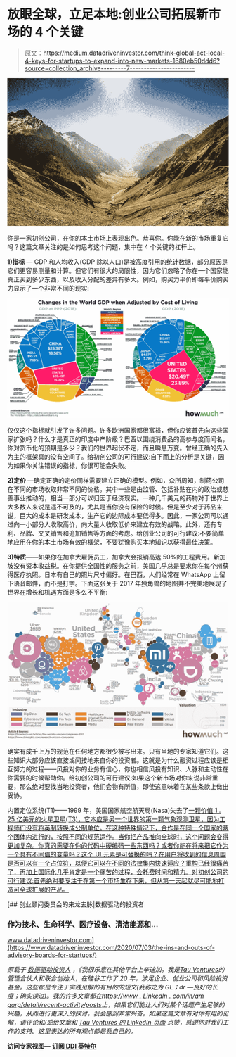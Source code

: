 # 放眼全球，立足本地:创业公司拓展新市场的 4 个关键

> 原文：<https://medium.datadriveninvestor.com/think-global-act-local-4-keys-for-startups-to-expand-into-new-markets-1680eb50ddd6?source=collection_archive---------7----------------------->

![](img/1a0317da9b795864438c760723f3bc08.png)

你是一家初创公司，在你的本土市场上表现出色。恭喜你。你能在新的市场重复它吗？这篇文章关注的是如何思考这个问题，集中在 4 个关键的杠杆上。

**1)指标** — GDP 和人均收入(GDP 除以人口)是被高度引用的统计数据，部分原因是它们更容易测量和计算。但它们有很大的局限性，因为它们忽略了你在一个国家能真正买到多少东西，以及收入分配的差异有多大。例如，购买力平价即每平价购买力显示了一个非常不同的现实:

![](img/f98927df2957b598fee87342758d0b57.png)

仅仅这个指标就引发了许多问题。许多欧洲国家都很富裕，但你应该首先向这些国家扩张吗？什么才是真正的印度中产阶级？巴西以围绕消费品的高参与度而闻名，你对货币化的预期是多少？我们的世界起伏不定，而且瞬息万变。曾经正确的先入为主的框架真的没有空间了。给初创公司的可行建议:自下而上的分析是关键，因为如果你关注错误的指标，你很可能会失败。

**2)定价** —确定正确的定价同样需要建立正确的模型。例如，众所周知，制药公司在不同的市场收取非常不同的价格。其中一些是由监管、包括补贴在内的政治或慈善事业推动的，相当一部分可以归因于经济现实。一种几千美元的药物对于世界上大多数人来说是遥不可及的，尤其是当你没有保险的时候。但是至少对于药品来说，巨大的成本是研发成本，生产它的边际成本要低得多。因此，一家公司可以通过向一小部分人收取高价，向大量人收取低价来建立有效的战略。此外，还有专利、品牌、交叉销售和追加销售等方面的考虑。给创业公司的可行建议:不要简单地应用在你的本土市场有效的框架，不要犹豫购买本地知识以获得最佳决策。

**3)特质**——如果你在加拿大雇佣员工，加拿大会报销高达 50%的工程费用。新加坡没有资本收益税。在你提供全国性的服务之前，美国几乎总是要求你在每个州获得医疗执照。日本有自己的照片尺寸偏好。在巴西，人们经常在 WhatsApp 上留下语音邮件，而不是打字。下面这张关于 2017 年独角兽的地图并不完美地展现了世界在增长和机遇方面是多么不平衡:

![](img/d4b2dfa58d303a0d58f692a4fd9f1d11.png)

确实有成千上万的规范在任何地方都很少被写出来。只有当地的专家知道它们。这些知识大部分应该直接或间接地来自你的投资者。这就是为什么融资过程应该是相互努力的过程——风投对你的业务有信心，你也相信风投有知识、人脉和主动性在你需要的时候帮助你。给初创公司的可行建议:如果这个新市场对你来说非常重要，那么绝对要找当地投资者，他们会物有所值，即使这意味着在某些条款上做出妥协。

内置定位系统(T1)——1999 年，美国国家航空航天局(Nasa)失去了[一颗价值 1 . 25 亿美元的火星卫星(T3)，它本应是另一个世界的第一颗气象观测卫星，因为工程师们没有将英制转换成公制单位。在这种特殊情况下，合作是在同一个国家的两个团体内进行的，按照不同的规范运作。当你把产品推向全球时，这个问题会变得更加复杂。你真的需要在你的代码中硬编码一些东西吗？或者你能在将来把它作为一个具有不同值的变量吗？这个 UI 元素是可替换的吗？在用户将收到的信息周围是否可以有一个占位符，以便它可以在不同的法律集内快速适应？重构已经很痛苦了，再加上国际化几乎肯定是一个痛苦的过程，会耗费时间和精力。对初创公司的可行建议:首先绝对要专注于在第一个市场生存下来，但从第一天起就尽可能地打造可全球扩展的产品。](https://www.wired.com/2010/11/1110mars-climate-observer-report/)

[](https://www.datadriveninvestor.com/2020/07/03/the-ins-and-outs-of-advisory-boards-for-startups/) [## 创业顾问委员会的来龙去脉|数据驱动的投资者

### 作为技术、生命科学、医疗设备、清洁能源和…

www.datadriveninvestor.com](https://www.datadriveninvestor.com/2020/07/03/the-ins-and-outs-of-advisory-boards-for-startups/) 

*原载于* [*数据驱动投资人*](https://www.datadriveninvestor.com/2020/08/23/think-global-act-local-4-keys-for-startups-to-expand-into-new-markets) *，《我很乐意在其他平台上辛迪加。我是*[*Tau Ventures*](https://www.linkedin.com/pulse/announcing-tau-ventures-amit-garg/)*的管理合伙人和联合创始人，在硅谷工作了 20 年，涉足企业、创业公司和风险投资基金。这些都是专注于实践见解的有目的的短文(我称之为 GL；dr —良好的长度；确实读过)。我的许多文章都在*[*https://www . LinkedIn . com/in/am garg/detail/recent-activity/posts*](https://www.linkedin.com/in/amgarg/detail/recent-activity/posts/)*上，如果它们能让人们对某个话题产生足够的兴趣，从而进行更深入的探讨，我会感到非常兴奋。如果这篇文章有对你有用的见解，请评论和/或给文章和* [*Tau Ventures 的 LinkedIn 页面*](https://www.linkedin.com/company/tauventures) *点赞，感谢你对我们工作的支持。这里表达的所有观点都是我自己的。*

**访问专家视图—** [**订阅 DDI 英特尔**](https://datadriveninvestor.com/ddi-intel)
